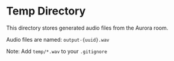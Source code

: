 # Temp Directory

This directory stores generated audio files from the Aurora room.

Audio files are named: `output-{uuid}.wav`

Note: Add `temp/*.wav` to your `.gitignore`
